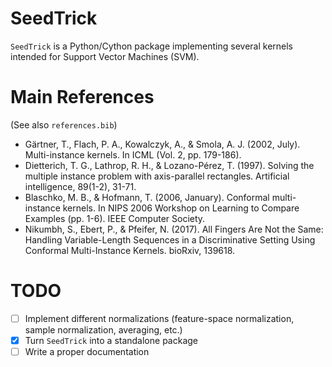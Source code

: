 # SeedTrick

`SeedTrick` is a Python/Cython package implementing several kernels intended for Support Vector Machines (SVM).

# Main References

(See also `references.bib`)

+ Gärtner, T., Flach, P. A., Kowalczyk, A., & Smola, A. J. (2002, July). Multi-instance kernels. In ICML (Vol. 2, pp. 179-186).
+ Dietterich, T. G., Lathrop, R. H., & Lozano-Pérez, T. (1997). Solving the multiple instance problem with axis-parallel rectangles. Artificial intelligence, 89(1-2), 31-71.
+ Blaschko, M. B., & Hofmann, T. (2006, January). Conformal multi-instance kernels. In NIPS 2006 Workshop on Learning to Compare Examples (pp. 1-6). IEEE Computer Society.
+ Nikumbh, S., Ebert, P., & Pfeifer, N. (2017). All Fingers Are Not the Same: Handling Variable-Length Sequences in a Discriminative Setting Using Conformal Multi-Instance Kernels. bioRxiv, 139618.

# TODO

+ [ ] Implement different normalizations (feature-space normalization, sample normalization, averaging, etc.)
+ [x] Turn `SeedTrick` into a standalone package
+ [ ] Write a proper documentation
